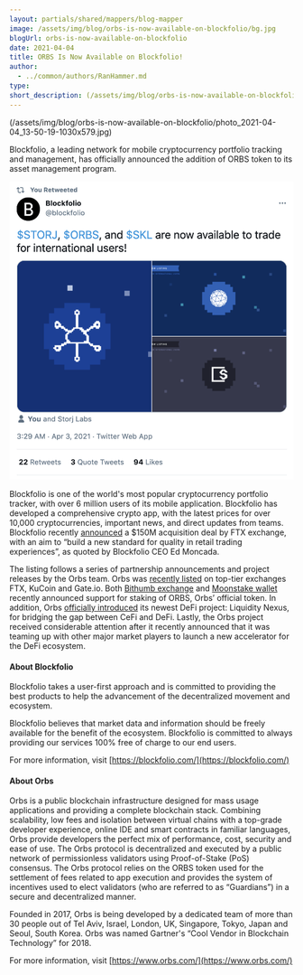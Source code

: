 ```yaml
---
layout: partials/shared/mappers/blog-mapper
image: /assets/img/blog/orbs-is-now-available-on-blockfolio/bg.jpg
blogUrl: orbs-is-now-available-on-blockfolio
date: 2021-04-04
title: ORBS Is Now Available on Blockfolio!
author:
  - ../common/authors/RanHammer.md
type:
short_description: (/assets/img/blog/orbs-is-now-available-on-blockfolio/photo_2021-04-04_13-50-19-1030x579.jpg)
---
```


(/assets/img/blog/orbs-is-now-available-on-blockfolio/photo_2021-04-04_13-50-19-1030x579.jpg)

Blockfolio, a leading network for mobile cryptocurrency portfolio tracking and management, has officially announced the addition of ORBS token to its asset management program.

[![](/assets/img/blog/orbs-is-now-available-on-blockfolio/Screen-Shot-2021-04-04-at-13.34.40.png)](https://twitter.com/blockfolio/status/1378142562159095809)

Blockfolio is one of the world's most popular cryptocurrency portfolio tracker, with over 6 million users of its mobile application. Blockfolio has developed a comprehensive crypto app, with the latest prices for over 10,000 cryptocurrencies, important news, and direct updates from teams. Blockfolio recently [announced](https://www.coindesk.com/ftx-blockfolio-150m-deal) a $150M acquisition deal by FTX exchange, with an aim to “build a new standard for quality in retail trading experiences”, as quoted by Blockfolio CEO Ed Moncada.

The listing follows a series of partnership announcements and project releases by the Orbs team. Orbs was [recently listed](https://www.orbs.com/kucoin-exchange-lists-orbs-token-orbs/) on top-tier exchanges FTX, KuCoin and Gate.io. Both [Bithumb exchange](https://www.orbs.com/bithumb-announces-orbs-staking/) and [Moonstake wallet](https://www.orbs.com/moonstake-partners-with-hybrid-enterprise-grade-blockchain-orbs-to-soon-provide-full-scale-support-for-orbs-universe/) recently announced support for staking of ORBS, Orbs’ official token. In addition, Orbs [officially introduced](https://www.orbs.com/introducing-orbs-liquidity-nexus-liquidity-as-a-service/) its newest DeFi project: Liquidity Nexus, for bridging the gap between CeFi and DeFi. Lastly, the Orbs project received considerable attention after it recently announced that it was teaming up with other major market players to launch a new accelerator for the DeFi ecosystem.

#### About Blockfolio

Blockfolio takes a user-first approach and is committed to providing the best products to help the advancement of the decentralized movement and ecosystem.

Blockfolio believes that market data and information should be freely available for the benefit of the ecosystem. Blockfolio is committed to always providing our services 100% free of charge to our end users.

For more information, visit [https://blockfolio.com/](https://blockfolio.com/)

#### About Orbs

Orbs is a public blockchain infrastructure designed for mass usage applications and providing a complete blockchain stack. Combining scalability, low fees and isolation between virtual chains with a top-grade developer experience, online IDE and smart contracts in familiar languages, Orbs provide developers the perfect mix of performance, cost, security and ease of use. The Orbs protocol is decentralized and executed by a public network of permissionless validators using Proof-of-Stake (PoS) consensus. The Orbs protocol relies on the ORBS token used for the settlement of fees related to app execution and provides the system of incentives used to elect validators (who are referred to as “Guardians”) in a secure and decentralized manner.

Founded in 2017, Orbs is being developed by a dedicated team of more than 30 people out of Tel Aviv, Israel, London, UK, Singapore, Tokyo, Japan and Seoul, South Korea. Orbs was named Gartner's “Cool Vendor in Blockchain Technology” for 2018.

For more information, visit [https://www.orbs.com/](https://www.orbs.com/)
